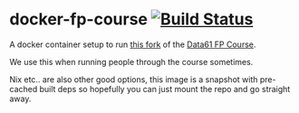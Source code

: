 # docker-fp-course [![Build Status](https://img.shields.io/travis/irreverent-pixel-feats/docker-fp-course.svg?style=flat)](https://travis-ci.org/irreverent-pixel-feats/docker-fp-course)

A docker container setup to run [this fork](https://github.com/domdere/fp-course) of the
[Data61 FP Course](https://github.com/data61/fp-course).

We use this when running people through the course sometimes.

Nix etc.. are also other good options, this image is a snapshot with pre-cached built deps
so hopefully you can just mount the repo and go straight away.

